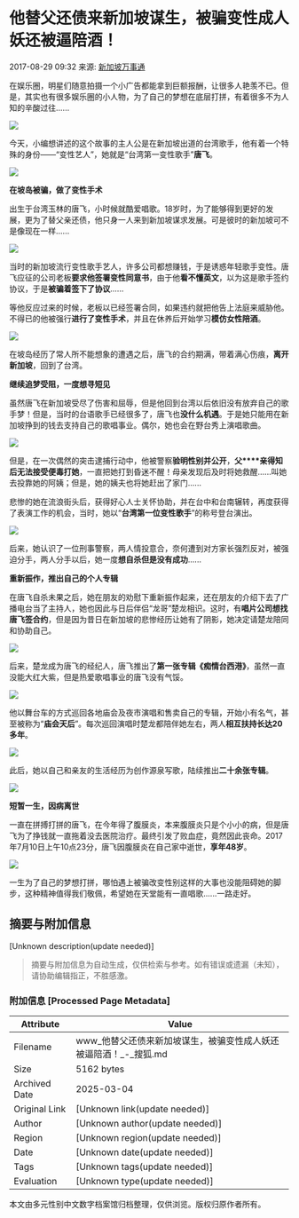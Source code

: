 # 他替父还债来新加坡谋生，被骗变性成人妖还被逼陪酒！

2017-08-29 09:32 来源: [新加坡万事通](https://www.sohu.com/a/168006186_176912?spm=smpc.content-abroad.content.1.1737532806816H9bEueX)

在娱乐圈，明星们随意拍摄一个小广告都能拿到巨额报酬，让很多人艳羡不已。但是，其实也有很多娱乐圈的小人物，为了自己的梦想在底层打拼，有着很多不为人知的辛酸过往......

![](//5b0988e595225.cdn.sohucs.com/images/20170829/f0dccd0c1ab94b81a31ee84246e8aa28.gif)

今天，小编想讲述的这个故事的主人公是在新加坡出道的台湾歌手，他有着一个特殊的身份——“变性艺人”，她就是“台湾第一变性歌手”**唐飞**。

![](//5b0988e595225.cdn.sohucs.com/images/20170829/87c61f9fe52d427792fac6a75c545b68.png)

**在坡岛被骗，做了变性手术**

出生于台湾玉林的唐飞，小时候就酷爱唱歌。18岁时，为了能够得到更好的发展，更为了替父亲还债，他只身一人来到新加坡谋求发展。可是彼时的新加坡可不是像现在一样......

![](//5b0988e595225.cdn.sohucs.com/images/20170829/65af7543dc284d339f661da6daac7031.png)

当时的新加坡流行变性歌手艺人，许多公司都想赚钱，于是诱惑年轻歌手变性。唐飞应征的公司老板**要求他签署变性同意书**，由于他**看不懂英文**，以为这是歌手签约协议，于是**被骗着签下了协议**......

等他反应过来的时候，老板以已经签署合同，如果违约就把他告上法庭来威胁他。不得已的他被强行**进行了变性手术**，并且在休养后开始学习**模仿女性陪酒**。

![](//5b0988e595225.cdn.sohucs.com/images/20170829/b5c6d2ad0aa24c9a88aded8fb688718c.png)

在坡岛经历了常人所不能想象的遭遇之后，唐飞的合约期满，带着满心伤痕，**离开新加坡**，回到了台湾。

**继续追梦受阻，一度想寻短见**

虽然唐飞在新加坡受尽了伤害和屈辱，但是他回到台湾以后依旧没有放弃自己的歌手梦！但是，当时的台语歌手已经很多了，唐飞也**没什么机遇**。于是她只能用在新加坡挣到的钱去支持自己的歌唱事业。偶尔，她也会在野台秀上演唱歌曲。

![](//5b0988e595225.cdn.sohucs.com/images/20170829/cd9168d097c344178d110fe20d7dc5f1.png)

但是，在一次偶然的突击逮捕行动中，他被警察**验明性别并公开**，**父****亲得知后无法接受便毒打她**，一直把她打到昏迷不醒！母亲发现后及时将她救醒......叫她去投靠她的阿姨；但是，她的姨夫也将她赶出了家门......

悲惨的她在流浪街头后，获得好心人士关怀协助，并在台中和台南辗转，再度获得了表演工作的机会，当时，她以“**台湾第一位变性歌手**”的称号登台演出。

![](//5b0988e595225.cdn.sohucs.com/images/20170829/ee3d941e2c5c4126940c2701c37e503c.png)

后来，她认识了一位刑事警察，两人情投意合，奈何遭到对方家长强烈反对，被强迫分手，两人分手以后，她一度**想自杀但是没有成功**......

**重新振作，推出自己的个人专辑**

在唐飞自杀未果之后，她在朋友的劝慰下重新振作起来，还在朋友的介绍下去了广播电台当了主持人，她也因此与日后伴侣“龙哥”楚龙相识。这时，有**唱片公司想找唐飞签合约**，但是因为昔日在新加坡的悲惨经历让她有了阴影，她决定请楚龙陪同和协助自己。

![](//5b0988e595225.cdn.sohucs.com/images/20170829/3af975b38ced411baf942b4776590e73.png)

后来，楚龙成为唐飞的经纪人，唐飞推出了**第一张专辑《痴情台西港》**，虽然一直没能大红大紫，但是热爱歌唱事业的唐飞没有气馁。

![](//5b0988e595225.cdn.sohucs.com/images/20170829/4ce8c880906b4b6099aa35d477413942.png)

他以舞台车的方式巡回各地庙会及夜市演唱和售卖自己的专辑，开始小有名气，甚至被称为“**庙会天后**”。每次巡回演唱时楚龙都陪伴她左右，两人**相互扶持长达20多年**。

![](//5b0988e595225.cdn.sohucs.com/images/20170829/756334616cc247b4a25ef0452858430e.png)

此后，她以自己和亲友的生活经历为创作源泉写歌，陆续推出**二十余张专辑**。

![](//5b0988e595225.cdn.sohucs.com/images/20170829/ea8fc64bbb1642e4a8ca0c13fbcc12d9.png)

**短暂一生，因病离世**

一直在拼搏打拼的唐飞，在今年得了腹膜炎，本来腹膜炎只是个小小的病，但是唐飞为了挣钱就一直拖着没去医院治疗。最终引发了败血症，竟然因此丧命。2017年7月10日上午10点23分，唐飞因腹膜炎在自己家中逝世，**享年48岁**。

![](//5b0988e595225.cdn.sohucs.com/images/20170829/65c163872e0549f88e23e235e85c6a4d.png)

一生为了自己的梦想打拼，哪怕遇上被骗改变性别这样的大事也没能阻碍她的脚步，这种精神值得我们敬佩，希望她在天堂能有一直唱歌......一路走好。
<!-- tcd_original_link https://www.sohu.com/a/168006186_176912 -->


## 摘要与附加信息

<!-- tcd_abstract -->
[Unknown description(update needed)]
<!-- tcd_abstract_end -->

> 摘要与附加信息为自动生成，仅供检索与参考。如有错误或遗漏（未知），请协助编辑指正，不胜感激。

### 附加信息 [Processed Page Metadata]

| Attribute       | Value                                  |
|-----------------|----------------------------------------|
| Filename        | www_他替父还债来新加坡谋生，被骗变性成人妖还被逼陪酒！_-_搜狐.md                             |
| Size            | 5162 bytes                           |
| Archived Date   | 2025-03-04                             |
| Original Link   | [Unknown link(update needed)]                       |
| Author          | [Unknown author(update needed)]                               |
| Region          | [Unknown region(update needed)]                               |
| Date            | [Unknown date(update needed)]                                 |
| Tags            | [Unknown tags(update needed)]                                 |
| Evaluation            | [Unknown type(update needed)]                                 |
<!-- tcd_table_end -->

本文由多元性别中文数字档案馆归档整理，仅供浏览。版权归原作者所有。
